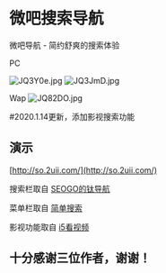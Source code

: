 # 微吧搜索导航 

微吧导航 - 简约舒爽的搜索体验

PC

![JQ3Y0e.jpg](https://s1.ax1x.com/2020/04/20/JQ3Y0e.jpg)
![JQ3JmD.jpg](https://s1.ax1x.com/2020/04/20/JQ3JmD.jpg)


Wap
![JQ82DO.jpg](https://s1.ax1x.com/2020/04/20/JQ82DO.jpg)

#2020.1.14更新，添加影视搜索功能

## 演示    
 
[http://so.2uii.com/](http://so.2uii.com/)  

搜索栏取自 [SEOGO的钛导航](https://www.seogo.me/)

菜单栏取自 [简单搜索](https://github.com/5iux/sou)  

影视功能取自 [i5看视频](https://github.com/yumusb/I5Player) 

## 十分感谢三位作者，谢谢！
